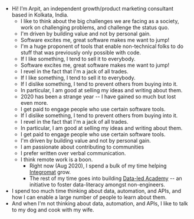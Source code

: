 - Hi! I’m Arpit, an independent growth/product marketing consultant based in Kolkata, India.
    - I like to think about the big challenges we are facing as a society, work on challenging problems, and challenge the status quo.
    - I'm driven by building value and not by personal gain. 
    - Software excites me, great software makes me want to jump!
    - I'm a huge proponent of tools that enable non-technical folks to do stuff that was previously only possible with code.
    - If I like something, I tend to sell it to everybody. 
    - Software excites me, great software makes me want to jump!
    - I revel in the fact that I'm a jack of all trades.
    - If I like something, I tend to sell it to everybody.
    - If I dislike something, I tend to prevent others from buying into it.
    - In particular, I am good at selling my ideas and writing about them.
    - 2020 has been a strange year -- I have gained so much but lost even more.
    - I get paid to engage people who use certain software tools.
    - If I dislike something, I tend to prevent others from buying into it.
    - I revel in the fact that I'm a jack of all trades.
    - In particular, I am good at selling my ideas and writing about them.
    - I get paid to engage people who use certain software tools.
    - I'm driven by building value and not by personal gain.
    - I am passionate about contributing to communities
    - I prefer written over verbal communication.
    - I think remote work is a boon.
        - Right now (Aug 2020), I spend a bulk of my time helping [Integromat](https://www.integromat.com) grow.
        - The rest of my time goes into building [Data-led Academy](http://dataled.academy/) -- an initiative to foster data-literacy amongst non-engineers. 
- I spend too much time thinking about data, automation, and APIs, and how I can enable a large number of people to learn about them. 
- And when I'm not thinking about data, automation, and APIs, I like to talk to my dog and cook with my wife.
